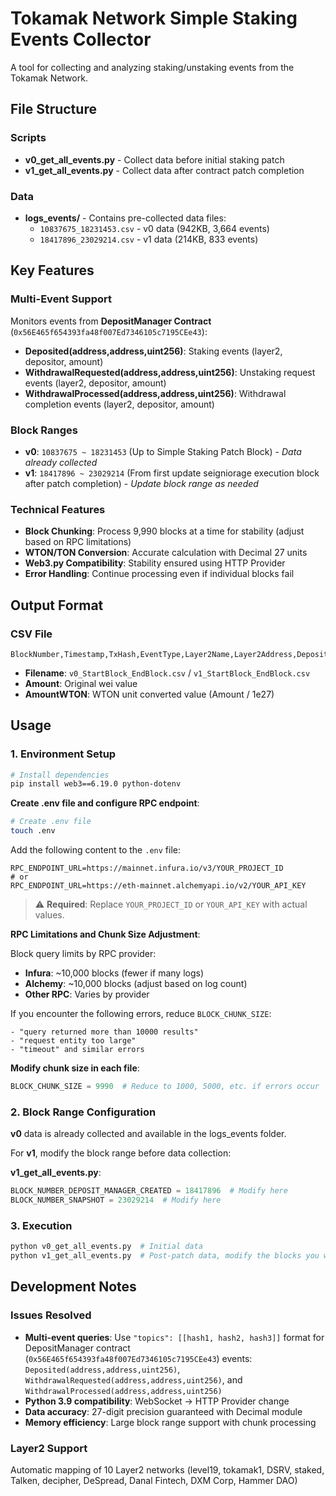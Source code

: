 # Tokamak Network Simple Staking Events Collector

A tool for collecting and analyzing staking/unstaking events from the Tokamak Network.

## File Structure

### Scripts
- **v0_get_all_events.py** - Collect data before initial staking patch
- **v1_get_all_events.py** - Collect data after contract patch completion

### Data
- **logs_events/** - Contains pre-collected data files:
  - `10837675_18231453.csv` - v0 data (942KB, 3,664 events)
  - `18417896_23029214.csv` - v1 data (214KB, 833 events)

## Key Features

### Multi-Event Support
Monitors events from **DepositManager Contract** (`0x56E465f654393fa48f007Ed7346105c7195CEe43`):
- **Deposited(address,address,uint256)**: Staking events (layer2, depositor, amount)
- **WithdrawalRequested(address,address,uint256)**: Unstaking request events (layer2, depositor, amount)
- **WithdrawalProcessed(address,address,uint256)**: Withdrawal completion events (layer2, depositor, amount)

### Block Ranges
- **v0**: `10837675 ~ 18231453` (Up to Simple Staking Patch Block) - *Data already collected*
- **v1**: `18417896 ~ 23029214` (From first update seigniorage execution block after patch completion) - *Update block range as needed*

### Technical Features
- **Block Chunking**: Process 9,990 blocks at a time for stability (adjust based on RPC limitations)
- **WTON/TON Conversion**: Accurate calculation with Decimal 27 units
- **Web3.py Compatibility**: Stability ensured using HTTP Provider
- **Error Handling**: Continue processing even if individual blocks fail

## Output Format

### CSV File
```
BlockNumber,Timestamp,TxHash,EventType,Layer2Name,Layer2Address,Depositor,Amount,AmountWTON
```

- **Filename**: `v0_StartBlock_EndBlock.csv` / `v1_StartBlock_EndBlock.csv`
- **Amount**: Original wei value
- **AmountWTON**: WTON unit converted value (Amount / 1e27)

## Usage

### 1. Environment Setup
```bash
# Install dependencies
pip install web3==6.19.0 python-dotenv
```

**Create .env file and configure RPC endpoint**:
```bash
# Create .env file
touch .env
```

Add the following content to the `.env` file:
```
RPC_ENDPOINT_URL=https://mainnet.infura.io/v3/YOUR_PROJECT_ID
# or
RPC_ENDPOINT_URL=https://eth-mainnet.alchemyapi.io/v2/YOUR_API_KEY
```
> ⚠️ **Required**: Replace `YOUR_PROJECT_ID` or `YOUR_API_KEY` with actual values.

**RPC Limitations and Chunk Size Adjustment**:

Block query limits by RPC provider:
- **Infura**: ~10,000 blocks (fewer if many logs)
- **Alchemy**: ~10,000 blocks (adjust based on log count)
- **Other RPC**: Varies by provider

If you encounter the following errors, reduce `BLOCK_CHUNK_SIZE`:
```
- "query returned more than 10000 results"
- "request entity too large"
- "timeout" and similar errors
```

**Modify chunk size in each file**:
```python
BLOCK_CHUNK_SIZE = 9990  # Reduce to 1000, 5000, etc. if errors occur
```

### 2. Block Range Configuration
**v0** data is already collected and available in the logs_events folder.

For **v1**, modify the block range before data collection:

**v1_get_all_events.py**:
```python
BLOCK_NUMBER_DEPOSIT_MANAGER_CREATED = 18417896  # Modify here
BLOCK_NUMBER_SNAPSHOT = 23029214  # Modify here
```

### 3. Execution
```bash
python v0_get_all_events.py  # Initial data
python v1_get_all_events.py  # Post-patch data, modify the blocks you want to collect and run.
```

## Development Notes

### Issues Resolved
- **Multi-event queries**: Use `"topics": [[hash1, hash2, hash3]]` format for DepositManager contract (`0x56E465f654393fa48f007Ed7346105c7195CEe43`) events: `Deposited(address,address,uint256)`, `WithdrawalRequested(address,address,uint256)`, and `WithdrawalProcessed(address,address,uint256)`
- **Python 3.9 compatibility**: WebSocket → HTTP Provider change
- **Data accuracy**: 27-digit precision guaranteed with Decimal module
- **Memory efficiency**: Large block range support with chunk processing

### Layer2 Support
Automatic mapping of 10 Layer2 networks (level19, tokamak1, DSRV, staked, Talken, decipher, DeSpread, Danal Fintech, DXM Corp, Hammer DAO)
